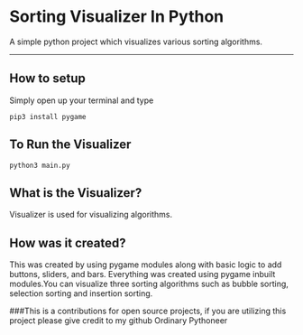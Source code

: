 

# Sorting Visualizer In Python

A simple python project which visualizes various sorting algorithms. 

---

## How to setup

Simply open up your terminal and type

```
pip3 install pygame
```

## To Run the Visualizer

```
python3 main.py
```


## What is the Visualizer?
Visualizer is used for visualizing algorithms.

## How was it created?
This was created by using pygame modules along with basic logic to add buttons, sliders, and bars.
Everything was created using pygame inbuilt modules.You can visualize three sorting algorithms such as bubble sorting, selection sorting and insertion sorting.





###This is a contributions for open source projects, if you are utilizing this project please give credit to my github Ordinary Pythoneer

